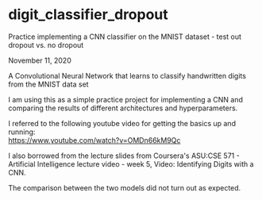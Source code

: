 # digit_classifier_dropout
Practice implementing a CNN classifier on the MNIST dataset - test out dropout vs. no dropout

November 11, 2020

A Convolutional Neural Network that learns to classify handwritten digits from the MNIST data set

I am using this as a simple practice project for implementing a CNN and comparing the results of different architectures and hyperparameters.

I referred to the following youtube video for getting the basics up and running:  
https://www.youtube.com/watch?v=OMDn66kM9Qc

I also borrowed from the lecture slides from Coursera's ASU:CSE 571 - Artificial Intelligence lecture video - week 5, Video: Identifying Digits with a CNN.

The comparison between the two models did not turn out as expected.
